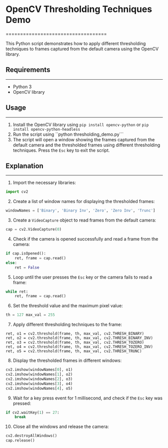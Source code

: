 # OpenCV Thresholding Techniques Demo
===================================

This Python script demonstrates how to apply different thresholding techniques to frames captured from the default camera using the OpenCV library.

## Requirements
------------

*   Python 3
*   OpenCV library

## Usage
-----

1.  Install the OpenCV library using ```pip install opencv-python``` or ```pip install opencv-python-headless```
2.  Run the script using ``python thresholding_demo.py```
3.  The script will open a window showing the frames captured from the default camera and the thresholded frames using different thresholding techniques. Press the ```Esc``` key to exit the script.

## Explanation
-----------

1.  Import the necessary libraries:


```python
import cv2
```

2.  Create a list of window names for displaying the thresholded frames:


```python
windowNames = ['Binary', 'Binary Inv', 'Zero', 'Zero Inv', 'Trunc']
```

3.  Create a `VideoCapture` object to read frames from the default camera:


```python
cap = cv2.VideoCapture(0)
```

4.  Check if the camera is opened successfully and read a frame from the camera:


```python
if cap.isOpened():
    ret, frame = cap.read()
else:     
    ret = False
```

5.  Loop until the user presses the `Esc` key or the camera fails to read a frame:


```python
while ret:     
    ret, frame = cap.read()
```

6.  Set the threshold value and the maximum pixel value:


```python
th = 127 max_val = 255
```

7.  Apply different thresholding techniques to the frame:


```
ret, o1 = cv2.threshold(frame, th, max_val, cv2.THRESH_BINARY) 
ret, o2 = cv2.threshold(frame, th, max_val, cv2.THRESH_BINARY_INV) 
ret, o3 = cv2.threshold(frame, th, max_val, cv2.THRESH_TOZERO) 
ret, o4 = cv2.threshold(frame, th, max_val, cv2.THRESH_TOZERO_INV) 
ret, o5 = cv2.threshold(frame, th, max_val, cv2.THRESH_TRUNC)
```

8.  Display the thresholded frames in different windows:


```python
cv2.imshow(windowNames[0], o1) 
cv2.imshow(windowNames[1], o2) 
cv2.imshow(windowNames[2], o3) 
cv2.imshow(windowNames[3], o4) 
cv2.imshow(windowNames[4], o5)
```

9.  Wait for a key press event for 1 millisecond, and check if the `Esc` key was pressed:

```python
if cv2.waitKey(1) == 27:
    break
```

10.  Close all the windows and release the camera:


```python
cv2.destroyAllWindows()
cap.release()
```